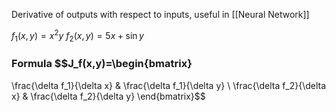 Derivative of outputs with respect to inputs,
useful in [[Neural Network]]

$f_1(x,y)=x^2y$
$f_2(x,y)=5x+\sin y$
### Formula $$J_f(x,y)=\begin{bmatrix}
\frac{\delta f_1}{\delta x} & \frac{\delta f_1}{\delta y} \\
\frac{\delta f_2}{\delta x} & \frac{\delta f_2}{\delta y}
\end{bmatrix}$$

